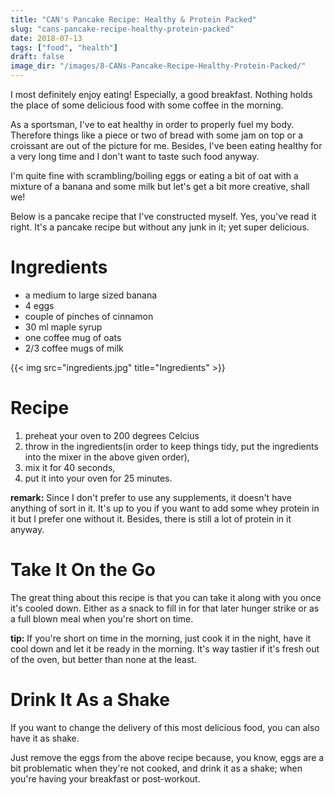```yaml
---
title: "CAN's Pancake Recipe: Healthy & Protein Packed"
slug: "cans-pancake-recipe-healthy-protein-packed"
date: 2018-07-13
tags: ["food", "health"]
draft: false
image_dir: "/images/8-CANs-Pancake-Recipe-Healthy-Protein-Packed/"
---
```


I most definitely enjoy eating! Especially, a good breakfast. Nothing holds the place of some delicious food with some coffee in the morning.

As a sportsman, I've to eat healthy in order to properly fuel my body. Therefore things like a piece or two of bread with some jam on top or a croissant are out of the picture for me. Besides, I've been eating healthy for a very long time and I don't want to taste such food anyway.

I'm quite fine with scrambling/boiling eggs or eating a bit of oat with a mixture of a banana and some milk but let's get a bit more creative, shall we!

Below is a pancake recipe that I've constructed myself. Yes, you've read it right. It's a pancake recipe but without any junk in it; yet super delicious.

# Ingredients
- a medium to large sized banana
- 4 eggs
- couple of pinches of cinnamon
- 30 ml maple syrup
- one coffee mug of oats
- 2/3 coffee mugs of milk

{{< img src="ingredients.jpg" title="Ingredients" >}}

# Recipe
1. preheat your oven to 200 degrees Celcius
2. throw in the ingredients(in order to keep things tidy, put the ingredients into the mixer in the above given order),
3. mix it for 40 seconds,
4. put it into your oven for 25 minutes.

**remark:** Since I don't prefer to use any supplements, it doesn't have anything of sort in it. It's up to you if you want to add some whey protein in it but I prefer one without it. Besides, there is still a lot of protein in it anyway.

# Take It On the Go
The great thing about this recipe is that you can take it along with you once it's cooled down. Either as a snack to fill in for that later hunger strike or as a full blown meal when you're short on time.

**tip:** If you're short on time in the morning, just cook it in the night, have it cool down and let it be ready in the morning. It's way tastier if it's fresh out of the oven, but better than none at the least.

# Drink It As a Shake
If you want to change the delivery of this most delicious food, you can also have it as shake.

Just remove the eggs from the above recipe because, you know, eggs are a bit problematic when they're not cooked, and drink it as a shake; when you're having your breakfast or post-workout.